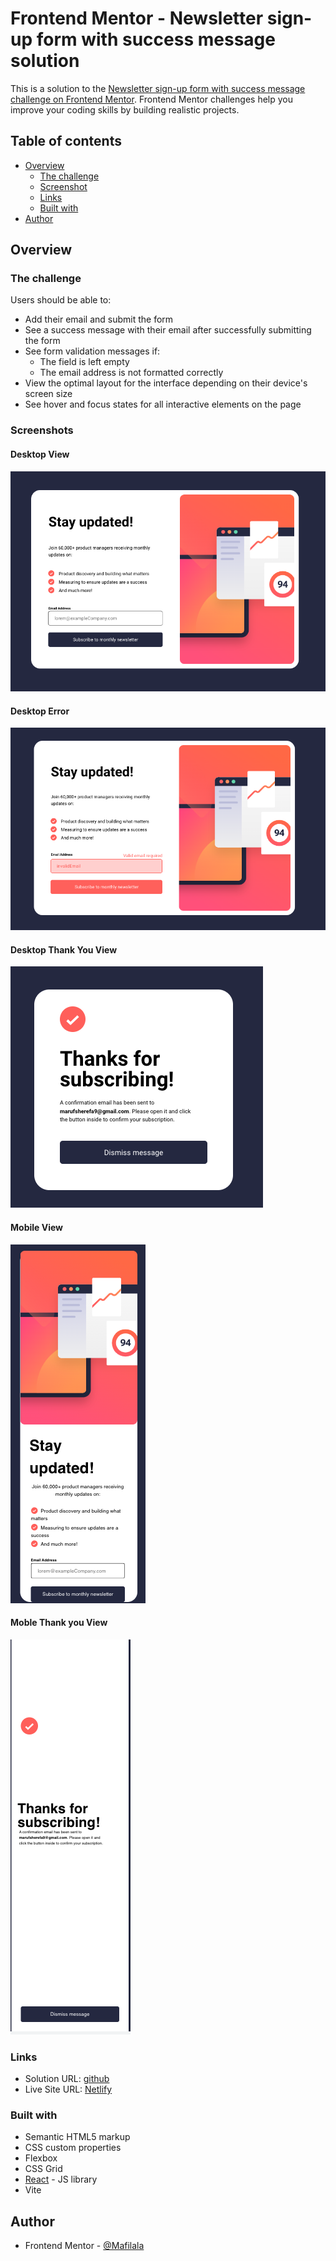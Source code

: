 # Frontend Mentor - Newsletter sign-up form with success message solution

This is a solution to the [Newsletter sign-up form with success message challenge on Frontend Mentor](https://www.frontendmentor.io/challenges/newsletter-signup-form-with-success-message-3FC1AZbNrv). Frontend Mentor challenges help you improve your coding skills by building realistic projects.

## Table of contents

- [Overview](#overview)
  - [The challenge](#the-challenge)
  - [Screenshot](#screenshot)
  - [Links](#links)
  - [Built with](#built-with)
- [Author](#author)

## Overview

### The challenge

Users should be able to:

- Add their email and submit the form
- See a success message with their email after successfully submitting the form
- See form validation messages if:
  - The field is left empty
  - The email address is not formatted correctly
- View the optimal layout for the interface depending on their device's screen size
- See hover and focus states for all interactive elements on the page

### Screenshots

#### Desktop View

![](/src/assets/screenshots/desktop.png)

#### Desktop Error

![](/src/assets/screenshots/desktop-error.png)

#### Desktop Thank You View

![](/src/assets/screenshots/desktop-thank.png)

#### Mobile View

![](/src/assets/screenshots/mobile.png)

#### Moble Thank you View

![](/src/assets/screenshots/mobile-thank.png)

### Links

- Solution URL: [github](git@github.com:Mafilala/News-Letter-SignUp-Form.git)
- Live Site URL: [Netlify](https://rad-fairy-3a179e.netlify.app/)

### Built with

- Semantic HTML5 markup
- CSS custom properties
- Flexbox
- CSS Grid
- [React](https://reactjs.org/) - JS library
- Vite

## Author

- Frontend Mentor - [@Mafilala](https://www.frontendmentor.io/profile/Mafilala)
